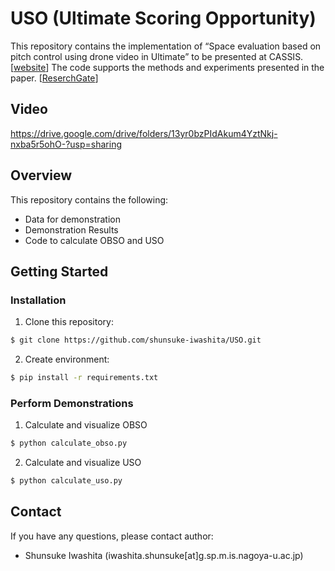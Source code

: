 # USO (Ultimate Scoring Opportunity)

This repository contains the implementation of “Space evaluation based on pitch control using drone video in Ultimate” to be presented at CASSIS. [[website](http://www.cascadiasports.com/)] The code supports the methods and experiments presented in the paper. [[ReserchGate](https://www.researchgate.net/publication/383879446_Space_evaluation_based_on_pitch_control_using_drone_video_in_Ultimate)]

## Video

https://drive.google.com/drive/folders/13yr0bzPIdAkum4YztNkj-nxba5r5ohO-?usp=sharing


## Overview

This repository contains the following:

- Data for demonstration
- Demonstration Results
- Code to calculate OBSO and USO

## Getting Started

### Installation

1. Clone this repository:

```bash
$ git clone https://github.com/shunsuke-iwashita/USO.git
```

2. Create environment:

```bash
$ pip install -r requirements.txt
```

### Perform Demonstrations

1. Calculate and visualize OBSO

```bash
$ python calculate_obso.py
```

2. Calculate and visualize USO

```bash
$ python calculate_uso.py
```

## Contact

If you have any questions, please contact author:

- Shunsuke Iwashita (iwashita.shunsuke[at]g.sp.m.is.nagoya-u.ac.jp)
